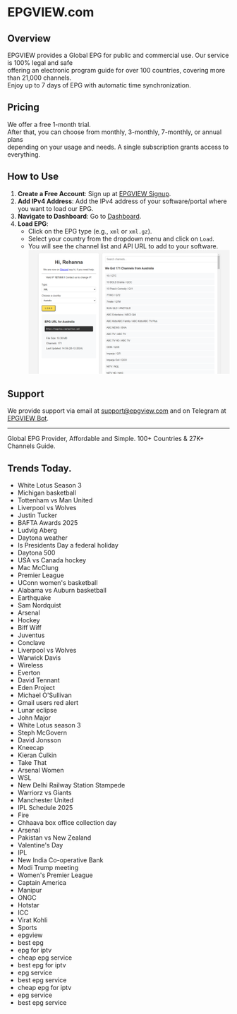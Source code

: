 # EPGVIEW.com



## Overview
EPGVIEW provides a Global EPG for public and commercial use. Our service is 100% legal and safe\
offering an electronic program guide for over 100 countries, covering more than 21,000 channels.\
Enjoy up to 7 days of EPG with automatic time synchronization.

## Pricing
We offer a free 1-month trial. \
After that, you can choose from monthly, 3-monthly, 7-monthly, or annual plans \
depending on your usage and needs. A single subscription grants access to everything.

## How to Use
1. **Create a Free Account**: Sign up at [EPGVIEW Signup](https://epgview.com/signup.php).
2. **Add IPv4 Address**: Add the IPv4 address of your software/portal where you want to load our EPG.
3. **Navigate to Dashboard**: Go to [Dashboard](https://epgview.com/dashboard.php).
4. **Load EPG**:
   - Click on the EPG type (e.g., `xml` or `xml.gz`).
   - Select your country from the dropdown menu and click on `Load`.
   - You will see the channel list and API URL to add to your software.
![EPGVIEW](img/dashboard.png)
## Support
We provide support via email at [support@epgview.com](mailto:support@epgview.com) and on Telegram at [EPGVIEW Bot](https://t.me/epgview_bot).

---

Global EPG Provider, Affordable and Simple. 100+ Countries & 27K+ Channels Guide.

## Trends Today.

- White Lotus Season 3
- Michigan basketball
- Tottenham vs Man United
- Liverpool vs Wolves
- Justin Tucker
- BAFTA Awards 2025
- Ludvig Aberg
- Daytona weather
- Is Presidents Day a federal holiday
- Daytona 500
- USA vs Canada hockey
- Mac McClung
- Premier League
- UConn women's basketball
- Alabama vs Auburn basketball
- Earthquake
- Sam Nordquist
- Arsenal
- Hockey
- Biff Wiff
- Juventus
- Conclave
- Liverpool vs Wolves
- Warwick Davis
- Wireless
- Everton
- David Tennant
- Eden Project
- Michael O'Sullivan
- Gmail users red alert
- Lunar eclipse
- John Major
- White Lotus season 3
- Steph McGovern
- David Jonsson
- Kneecap
- Kieran Culkin
- Take That
- Arsenal Women
- WSL
- New Delhi Railway Station Stampede
- Warriorz vs Giants
- Manchester United
- IPL Schedule 2025
- Fire
- Chhaava box office collection day
- Arsenal
- Pakistan vs New Zealand
- Valentine's Day
- IPL
- New India Co-operative Bank
- Modi Trump meeting
- Women's Premier League
- Captain America
- Manipur
- ONGC
- Hotstar
- ICC
- Virat Kohli
- Sports
- epgview
- best epg
- epg for iptv
- cheap epg service
- best epg for iptv
- epg service
- best epg service
- cheap epg for iptv
- epg service
- best epg service
